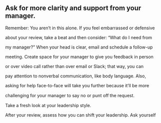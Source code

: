 ## Ask for more clarity and support from your manager.

Remember: You aren’t in this alone. If you feel embarrassed or defensive

about your review, take a beat and then consider: “What do I need from

my manager?” When your head is clear, email and schedule a follow-up

meeting. Create space for your manager to give you feedback in person

or over video call rather than over email or Slack; that way, you can

pay attention to nonverbal communication, like body language. Also,

asking for help face-to-face will take you further because it’ll be more

challenging for your manager to say no or punt oﬀ the request.

Take a fresh look at your leadership style.

After your review, assess how you can shift your leadership. Ask yourself